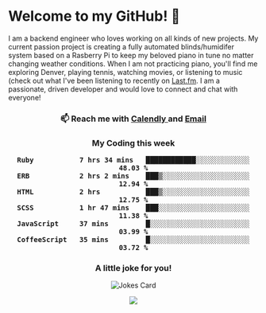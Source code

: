 <h1> Welcome to my GitHub! 👋 </h1>


  I am a backend engineer who loves working on all kinds of new projects. My current passion project is creating a fully automated blinds/humidifer system based on a Rasberry Pi to keep my beloved piano in tune no matter changing weather conditions. When I am not practicing piano, you'll find me exploring Denver, playing tennis, watching movies, or listening to music (check out what I've been listening to recently on [Last.fm](https://www.last.fm/user/mballa000). I am a passionate, driven developer and would love to connect and chat with everyone!

<h3 align = "center"> 📫 Reach me with <a href = "https://calendly.com/msbrandt00/30min"> Calendly </a> and <a href="mailto:msbrandt00@gmail.com">Email</a> 
 </h3>


 
<div align = "center"
[![Anurag's GitHub stats](https://github-readme-stats.vercel.app/api?username=mbrandt00)](https://github.com/anuraghazra/github-readme-stats)
          </div>
<h3 align="center">
  My Coding this week
<!--START_SECTION:waka-->

```text
Ruby           7 hrs 34 mins   ████████████░░░░░░░░░░░░░   48.03 %
ERB            2 hrs 2 mins    ███▒░░░░░░░░░░░░░░░░░░░░░   12.94 %
HTML           2 hrs           ███▒░░░░░░░░░░░░░░░░░░░░░   12.75 %
SCSS           1 hr 47 mins    ███░░░░░░░░░░░░░░░░░░░░░░   11.38 %
JavaScript     37 mins         █░░░░░░░░░░░░░░░░░░░░░░░░   03.99 %
CoffeeScript   35 mins         █░░░░░░░░░░░░░░░░░░░░░░░░   03.72 %
```

<!--END_SECTION:waka-->

### A little joke for you!

![Jokes Card](https://readme-jokes.vercel.app/api?hideBorder)

<a href="https://www.linkedin.com/in/mbrandt00/"><img src="https://img.shields.io/badge/linkedin-%230077B5.svg?&style=for-the-badge&logo=linkedin&logoColor=white" /></a>
